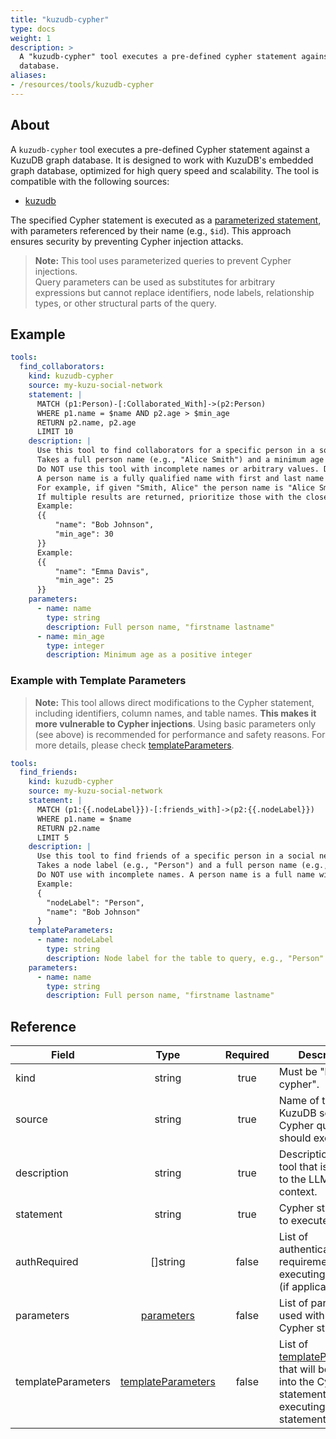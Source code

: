 ```yaml
---
title: "kuzudb-cypher"
type: docs
weight: 1
description: > 
  A "kuzudb-cypher" tool executes a pre-defined cypher statement against a KuzuDB
  database.
aliases:
- /resources/tools/kuzudb-cypher
---
```


## About

A `kuzudb-cypher` tool executes a pre-defined Cypher statement against a KuzuDB graph database. It is designed to work with KuzuDB's embedded graph database, optimized for high query speed and scalability. The tool is compatible with the following sources:

- [kuzudb](../../sources/kuzudb.md)

The specified Cypher statement is executed as a [parameterized statement][kuzudb-parameters], with parameters referenced by their name (e.g., `$id`). This approach ensures security by preventing Cypher injection attacks.

> **Note:** This tool uses parameterized queries to prevent Cypher injections. \
> Query parameters can be used as substitutes for arbitrary expressions but cannot replace identifiers, node labels, relationship types, or other structural parts of the query.

[kuzudb-parameters]:
    https://docs.kuzudb.com/get-started/prepared-statements/

## Example

```yaml
tools:
  find_collaborators:
    kind: kuzudb-cypher
    source: my-kuzu-social-network
    statement: |
      MATCH (p1:Person)-[:Collaborated_With]->(p2:Person)
      WHERE p1.name = $name AND p2.age > $min_age
      RETURN p2.name, p2.age
      LIMIT 10
    description: |
      Use this tool to find collaborators for a specific person in a social network, filtered by a minimum age.
      Takes a full person name (e.g., "Alice Smith") and a minimum age (e.g., 25) and returns a list of collaborator names and their ages.
      Do NOT use this tool with incomplete names or arbitrary values. Do NOT guess a name or age.
      A person name is a fully qualified name with first and last name separated by a space.
      For example, if given "Smith, Alice" the person name is "Alice Smith".
      If multiple results are returned, prioritize those with the closest collaboration ties.
      Example:
      {{
          "name": "Bob Johnson",
          "min_age": 30
      }}
      Example:
      {{
          "name": "Emma Davis",
          "min_age": 25
      }}
    parameters:
      - name: name
        type: string
        description: Full person name, "firstname lastname"
      - name: min_age
        type: integer
        description: Minimum age as a positive integer
```
### Example with Template Parameters

> **Note:** This tool allows direct modifications to the Cypher statement,
> including identifiers, column names, and table names. **This makes it more
> vulnerable to Cypher injections**. Using basic parameters only (see above) is
> recommended for performance and safety reasons. For more details, please check
> [templateParameters](../_index#template-parameters).

```yaml
tools:
  find_friends:
    kind: kuzudb-cypher
    source: my-kuzu-social-network
    statement: |
      MATCH (p1:{{.nodeLabel}})-[:friends_with]->(p2:{{.nodeLabel}})
      WHERE p1.name = $name
      RETURN p2.name
      LIMIT 5
    description: |
      Use this tool to find friends of a specific person in a social network.
      Takes a node label (e.g., "Person") and a full person name (e.g., "Alice Smith") and returns a list of friend names.
      Do NOT use with incomplete names. A person name is a full name with first and last name separated by a space.
      Example:
      {
        "nodeLabel": "Person",
        "name": "Bob Johnson"
      }
    templateParameters:
      - name: nodeLabel
        type: string
        description: Node label for the table to query, e.g., "Person"
    parameters:
      - name: name
        type: string
        description: Full person name, "firstname lastname"
```

## Reference

| **Field**            | **Type**                              | **Required** | **Description**                                                                 |
|----------------------|:-------------------------------------:|:------------:|---------------------------------------------------------------------------------|
| kind                 | string                                | true         | Must be "kuzudb-cypher".                                                       |
| source               | string                                | true         | Name of the KuzuDB source the Cypher query should execute on.                   |
| description          | string                                | true         | Description of the tool that is passed to the LLM for context.                  |
| statement            | string                                | true         | Cypher statement to execute.                                                   |
| authRequired         | []string                              | false        | List of authentication requirements for executing the query (if applicable).    |
| parameters           | [parameters](../_index#specifying-parameters) | false    | List of parameters used with the Cypher statement.                              |
| templateParameters | [templateParameters](../_index#template-parameters) |    false     | List of [templateParameters](../_index#template-parameters) that will be inserted into the Cypher statement before executing prepared statement. |